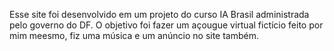 Esse site foi desenvolvido em um projeto do curso IA Brasil administrada pelo governo do DF. O objetivo foi fazer um açougue virtual fictício feito por mim meesmo, fiz uma música e um anúncio no site também.
